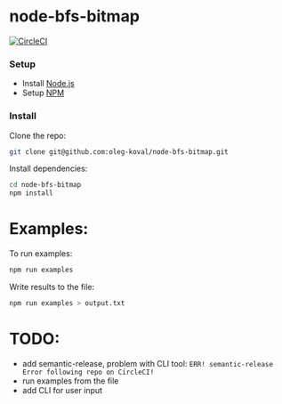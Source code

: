 # node-bfs-bitmap

[![CircleCI](https://circleci.com/gh/oleg-koval/node-bfs-bitmap/tree/master.svg?style=svg)](https://circleci.com/gh/oleg-koval/node-bfs-bitmap/tree/master)

### Setup

- Install [Node.js](https://gist.github.com/d2s/372b5943bce17b964a79)
- Setup [NPM](https://docs.npmjs.com/downloading-and-installing-node-js-and-npm)

### Install

Clone the repo:

```bash
git clone git@github.com:oleg-koval/node-bfs-bitmap.git
```

Install dependencies:
```bash
cd node-bfs-bitmap
npm install
```

# Examples:
To run examples:

```bash
npm run examples
```

Write results to the file:

```bash
npm run examples > output.txt
```

# TODO:
- add semantic-release, problem with CLI tool: `ERR! semantic-release Error following repo on CircleCI!`
- run examples from the file
- add CLI for user input
